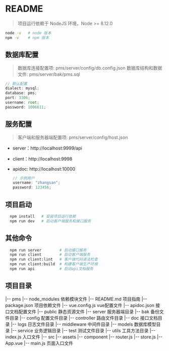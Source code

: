 # README

> 项目运行依赖于 NodeJS 环境，Node >= 8.12.0

```bash
node -v   # node 版本
npm -v    # npm 版本
```

## 数据库配置

> 数据库连接配置项: pms/server/config/db.config.json
> 数据库结构和数据文件: pms/server/bak/pms.sql

```javascript
// 默认配置
dialect: mysql;
database: pms;
port: 3306;
username: root;
password: 1006611;
```

## 服务配置

> 客户端和服务器端配置项: pms/server/config/host.json

- server：http://localhost:9999/api

- client：http://localhost:9998

- apidoc: http://localhost:10000

  ```javascript
  // 示例用户
  username: "zhangsan";
  password: 123456;
  ```

## 项目启动

```bash
  npm install   # 安装项目运行依赖
  npm run dev   # 启动客户端服务和接口服务
```

## 其他命令

```bash
  npm run server        # 启动接口服务
  npm run client        # 启动客户端服务
  npm run client:lint   # 客户端代码语法检查
  npm run client:build  # 构建客户端生产环境
  npm run api           # 启动api文档服务
```

## 项目目录

 |-- pms
  |-- node_modules 依赖模块文件
  |-- README.md  项目指南
  |-- package.json  项目依赖文件
  |-- vue.config.js vue配置文件
  |-- apidoc.json   接口文档配置文件
  |-- public  静态资源文件
  |-- server 服务器端目录
    |-- bak   备份文件目录
    |-- config  配置文件目录
    |-- controller  路由文件目录
    |-- doc  接口文档目录
    |-- logs  日志文件目录
    |-- middleware   中间件目录
    |-- models  数据库模型目录
    |-- service 业务逻辑目录
    |-- test  测试文件目录
    |-- utils 工具方法目录
    |-- index.js 入口文件
  |-- src
    |-- assets
    |-- component
    |-- router.js
    |-- store.js
    |-- App.vue
    |-- main.js  页面入口文件
